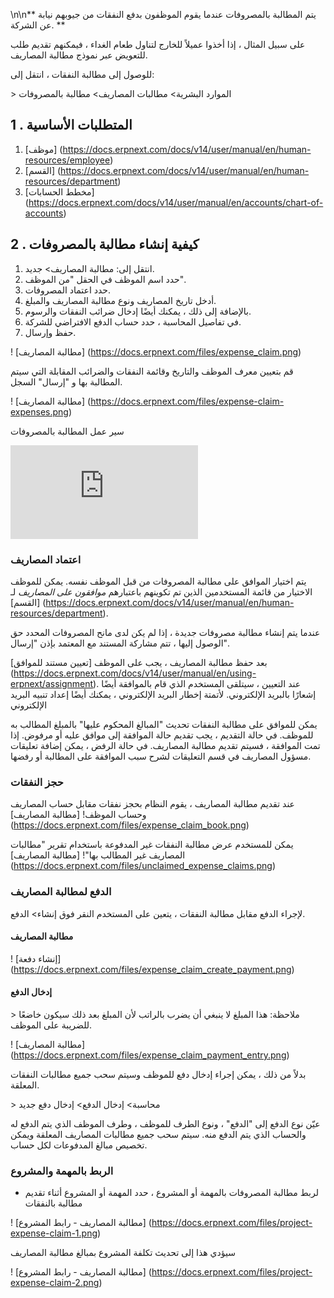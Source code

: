 \n\n** يتم المطالبة بالمصروفات عندما يقوم الموظفون بدفع النفقات من جيوبهم نيابة عن الشركة. **

على سبيل المثال ، إذا أخذوا عميلاً للخارج لتناول طعام الغداء ، فيمكنهم تقديم طلب للتعويض عبر نموذج مطالبة المصاريف.

للوصول إلى مطالبة النفقات ، انتقل إلى:

\> الموارد البشرية> مطالبات المصاريف> مطالبة بالمصروفات

## 1 \. المتطلبات الأساسية

1. [موظف] (https://docs.erpnext.com/docs/v14/user/manual/en/human-resources/employee)
2. [القسم] (https://docs.erpnext.com/docs/v14/user/manual/en/human-resources/department)
3. [مخطط الحسابات] (https://docs.erpnext.com/docs/v14/user/manual/en/accounts/chart-of-accounts)

## 2 \. كيفية إنشاء مطالبة بالمصروفات

1. انتقل إلى: مطالبة المصاريف> جديد.
2. حدد اسم الموظف في الحقل "من الموظف".
3. حدد اعتماد المصروفات.
4. أدخل تاريخ المصاريف ونوع مطالبة المصاريف والمبلغ.
5. بالإضافة إلى ذلك ، يمكنك أيضًا إدخال ضرائب النفقات والرسوم.
6. في تفاصيل المحاسبة ، حدد حساب الدفع الافتراضي للشركة.
7. حفظ وإرسال.

! [مطالبة المصاريف] (https://docs.erpnext.com/files/expense_claim.png)

قم بتعيين معرف الموظف والتاريخ وقائمة النفقات والضرائب المقابلة التي سيتم المطالبة بها و "إرسال" السجل.

! [مطالبة المصاريف] (https://docs.erpnext.com/files/expense-claim-expenses.png)

سير عمل المطالبة بالمصروفات

<iframe src = "https://www.youtube.com/embed/5SZHJF--ZFY؟rel=0" frameborder = "0" allow = "autoplay؛ encrypted-media" allowfullscreen = ""> </iframe>

### اعتماد المصاريف

يتم اختيار الموافق على مطالبة المصروفات من قبل الموظف نفسه. يمكن للموظف الاختيار من قائمة المستخدمين الذين تم تكوينهم باعتبارهم _موافقون على المصاريف_ لـ [القسم] (https://docs.erpnext.com/docs/v14/user/manual/en/human-resources/department).

عندما يتم إنشاء مطالبة مصروفات جديدة ، إذا لم يكن لدى مانح المصروفات المحدد حق الوصول إليها ، تتم مشاركة المستند مع المعتمد بإذن "إرسال".

بعد حفظ مطالبة المصاريف ، يجب على الموظف [تعيين مستند للموافق] (https://docs.erpnext.com/docs/v14/user/manual/en/using-erpnext/assignment). عند التعيين ، سيتلقى المستخدم الذي قام بالموافقة أيضًا إشعارًا بالبريد الإلكتروني. لأتمتة إخطار البريد الإلكتروني ، يمكنك أيضًا إعداد تنبيه البريد الإلكتروني

يمكن للموافق على مطالبة النفقات تحديث "المبالغ المحكوم عليها" بالمبلغ المطالب به للموظف. في حالة التقديم ، يجب تقديم حالة الموافقة إلى موافق عليه أو مرفوض. إذا تمت الموافقة ، فسيتم تقديم مطالبة المصاريف. في حالة الرفض ، يمكن إضافة تعليقات مسؤول المصاريف في قسم التعليقات لشرح سبب الموافقة على المطالبة أو رفضها.

### حجز النفقات

عند تقديم مطالبة المصاريف ، يقوم النظام بحجز نفقات مقابل حساب المصاريف وحساب الموظف! [مطالبة المصاريف] (https://docs.erpnext.com/files/expense_claim_book.png)

يمكن للمستخدم عرض مطالبة النفقات غير المدفوعة باستخدام تقرير "مطالبات المصاريف غير المطالب بها"! [مطالبة المصاريف] (https://docs.erpnext.com/files/unclaimed_expense_claims.png)

### الدفع لمطالبة المصاريف

لإجراء الدفع مقابل مطالبة النفقات ، يتعين على المستخدم النقر فوق إنشاء> الدفع.

#### مطالبة المصاريف

! [إنشاء دفعة] (https://docs.erpnext.com/files/expense_claim_create_payment.png)

#### إدخال الدفع

\> ملاحظة: هذا المبلغ لا ينبغي أن يضرب بالراتب لأن المبلغ بعد ذلك سيكون خاضعًا للضريبة على الموظف.

! [مطالبة المصاريف] (https://docs.erpnext.com/files/expense_claim_payment_entry.png)

بدلاً من ذلك ، يمكن إجراء إدخال دفع للموظف وسيتم سحب جميع مطالبات النفقات المعلقة.

\> محاسبة> إدخال الدفع> إدخال دفع جديد

عيّن نوع الدفع إلى "الدفع" ، ونوع الطرف للموظف ، وطرف الموظف الذي يتم الدفع له والحساب الذي يتم الدفع منه. سيتم سحب جميع مطالبات المصاريف المعلقة ويمكن تخصيص مبالغ المدفوعات لكل حساب.

### الربط بالمهمة والمشروع

* لربط مطالبة المصروفات بالمهمة أو المشروع ، حدد المهمة أو المشروع أثناء تقديم مطالبة بالنفقات

! [مطالبة المصاريف - رابط المشروع] (https://docs.erpnext.com/files/project-expense-claim-1.png)

سيؤدي هذا إلى تحديث تكلفة المشروع بمبالغ مطالبة المصاريف

! [مطالبة المصاريف - رابط المشروع] (https://docs.erpnext.com/files/project-expense-claim-2.png)